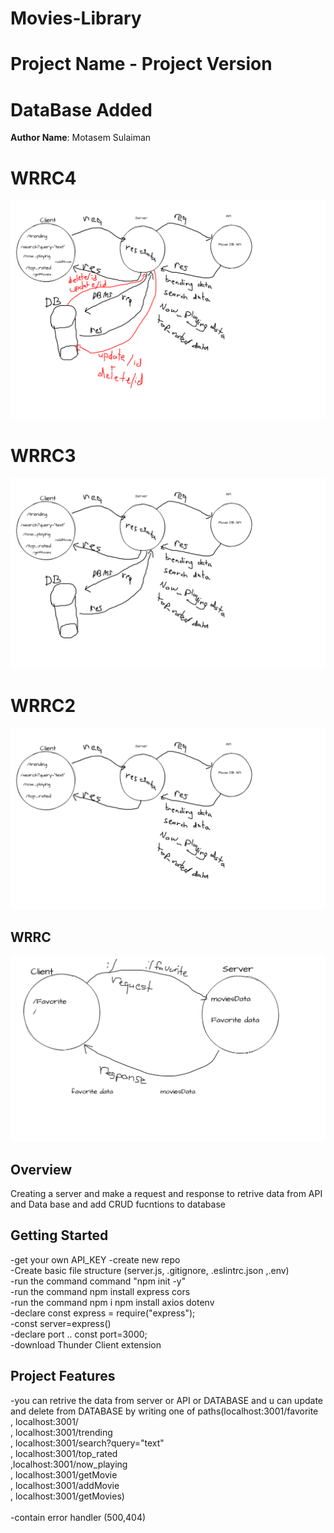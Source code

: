 # Movies-Library
# Project Name - Project Version
# DataBase Added
**Author Name**: Motasem Sulaiman
# WRRC4
![wrrc4](./wrrc44.png)
# WRRC3
![wrrc3](./wrrc3.png)
# WRRC2
![wrrc2](./wrrc2.png)
## WRRC
![wrrc](./wrrc.png)

## Overview
Creating a server and make a request and response to retrive data from API and Data base and add CRUD fucntions to database
## Getting Started
-get your own API_KEY
-create new repo <br>
-Create basic file structure (server.js, .gitignore, .eslintrc.json ,.env)
<br>
-run the command command "npm init -y" <br>
-run the command npm install express cors<br>
-run the command npm i npm install axios dotenv<br>
-declare const express = require("express");<br>
-const server=express() <br>
-declare port .. const port=3000; 
<br>
-download Thunder Client extension

## Project Features
-you can retrive the data from server or API or DATABASE and u can update and delete from DATABASE by writing one of paths(localhost:3001/favorite <br>, localhost:3001/<br>, localhost:3001/trending <br>, localhost:3001/search?query="text" <br>, localhost:3001/top_rated <br>,localhost:3001/now_playing<br>, localhost:3001/getMovie<br>, localhost:3001/addMovie<br>, localhost:3001/getMovies)<br><br>
-contain error handler (500,404)
